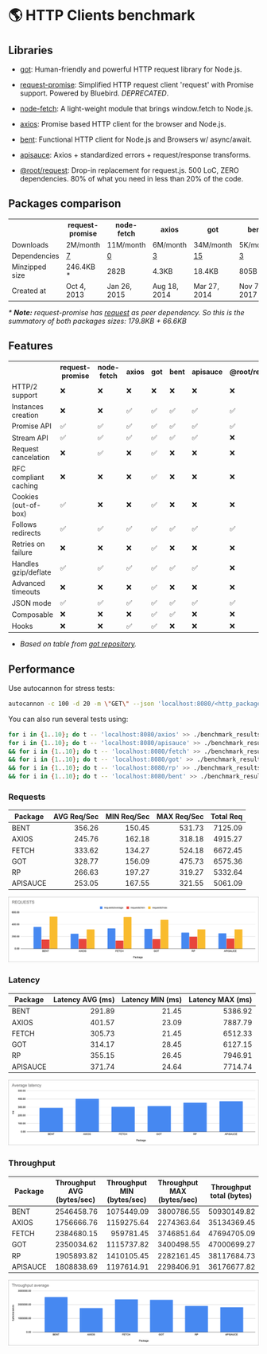 # 🌎 HTTP Clients benchmark


## Libraries

- [got](https://github.com/sindresorhus/got): Human-friendly and powerful HTTP request library for Node.js.

- [request-promise](https://github.com/request/request-promise): Simplified HTTP request client 'request' with Promise support. Powered by Bluebird. _DEPRECATED_.

- [node-fetch](https://github.com/bitinn/node-fetch): A light-weight module that brings window.fetch to Node.js.

- [axios](https://github.com/axios/axios): Promise based HTTP client for the browser and Node.js.

- [bent](https://github.com/mikeal/bent): Functional HTTP client for Node.js and Browsers w/ async/await.

- [apisauce](https://github.com/infinitered/apisauce): Axios + standardized errors + request/response transforms.

- [@root/request](https://git.rootprojects.org/root/request.js.git): Drop-in replacement for request.js. 500 LoC, ZERO dependencies. 80% of what you need in less than 20% of the code.

## Packages comparison

<table>
  <tr>
    <th></th>
    <th>request-promise</th>
    <th>node-fetch</th>
    <th>axios</th>
    <th>got</th>
    <th>bent</th>
    <th>apisauce</th>
  </tr>
  <tr>
    <td>Downloads</td>
    <td>2M/month</td>
    <td>11M/month</td>
    <td>6M/month</td>
    <td>34M/month</td>
    <td>5K/month</td>
    <td>54K/month</td>
  </tr>
  <tr>
    <td>Dependencies</td>
    <td><a href="https://npm.anvaka.com/#/view/2d/request-promise">7</a></td>
    <td><a href="https://npm.anvaka.com/#/view/2d/node-fetch">0</a></td>
    <td><a href="https://npm.anvaka.com/#/view/2d/axios">3</a></td>
    <td><a href="https://npm.anvaka.com/#/view/2d/got">15</a></td>
    <td><a href="https://npm.anvaka.com/#/view/2d/bent">3</a></td>
    <td><a href="https://npm.anvaka.com/#/view/2d/apisauce">2</a></td>
  </tr>
  <tr>
    <td>Minzipped size</td>
    <td>246.4KB *</td>
    <td>282B</td>
    <td>4.3KB</td>
    <td>18.4KB</td>
    <td>805B</td>
    <td>9.5KB</td>
  </tr>
  <tr>
    <td>Created at</td>
    <td>Oct 4, 2013</td>
    <td>Jan 26, 2015</td>
    <td>Aug 18, 2014</td>
    <td>Mar 27, 2014</td>
    <td>Nov 7, 2017</td>
    <td>Apr 9, 2016</td>
  </tr>
</table>

_* **Note:** request-promise has [request](https://github.com/request/request) as peer dependency. So this is the summatory of both packages sizes: 179.8KB + 66.6KB_


## Features

<table>
  <tr>
    <th></th>
    <th>request-promise</th>
    <th>node-fetch</th>
    <th>axios</th>
    <th>got</th>
    <th>bent</th>
    <th>apisauce</th>
    <th>@root/request</th>
  </tr>
  <tr>
    <td>HTTP/2 support</td>
    <td>❌</td>
    <td>❌</td>
    <td>❌</td>
    <td>❌</td>
    <td>❌</td>
    <td>❌</td>
    <td>❌</td>
  </tr>
  <tr>
    <td>Instances creation</td>
    <td>❌</td>
    <td>❌</td>
    <td>✅</td>
    <td>✅</td>
    <td>✅</td>
    <td>✅</td>
    <td>✅</td>
  </tr>
  <tr>
    <td>Promise API</td>
    <td>✅</td>
    <td>✅</td>
    <td>✅</td>
    <td>✅</td>
    <td>✅</td>
    <td>✅</td>
    <td>✅</td>
  </tr>
  <tr>
    <td>Stream API</td>
    <td>✅</td>
    <td>✅</td>
    <td>✅</td>
    <td>✅</td>
    <td>✅</td>
    <td>✅</td>
    <td>❌</td>
  </tr>
  <tr>
    <td>Request cancelation</td>
    <td>❌</td>
    <td>✅</td>
    <td>❌</td>
    <td>✅</td>
    <td>❌</td>
    <td>❌</td>
    <td>❌</td>
  </tr>
  <tr>
    <td>RFC compliant caching</td>
    <td>❌</td>
    <td>❌</td>
    <td>❌</td>
    <td>✅</td>
    <td>❌</td>
    <td>❌</td>
    <td>❌</td>
  </tr>
  <tr>
    <td>Cookies (out-of-box)</td>
    <td>✅</td>
    <td>❌</td>
    <td>❌</td>
    <td>✅</td>
    <td>❌</td>
    <td>❌</td>
    <td>❌</td>
  </tr>
  <tr>
    <td>Follows redirects</td>
    <td>✅</td>
    <td>✅</td>
    <td>✅</td>
    <td>✅</td>
    <td>✅</td>
    <td>✅</td>
    <td>✅</td>
  </tr>
  <tr>
    <td>Retries on failure</td>
    <td>❌</td>
    <td>❌</td>
    <td>❌</td>
    <td>✅</td>
    <td>❌</td>
    <td>❌</td>
    <td>❌</td>
  </tr>
  <tr>
    <td>Handles gzip/deflate</td>
    <td>✅</td>
    <td>✅</td>
    <td>✅</td>
    <td>✅</td>
    <td>✅</td>
    <td>✅</td>
    <td>❌</td>
  </tr>
  <tr>
    <td>Advanced timeouts</td>
    <td>❌</td>
    <td>❌</td>
    <td>❌</td>
    <td>✅</td>
    <td>❌</td>
    <td>❌</td>
    <td>❌</td>
  </tr>
  <tr>
    <td>JSON mode</td>
    <td>✅</td>
    <td>✅</td>
    <td>✅</td>
    <td>✅</td>
    <td>✅</td>
    <td>✅</td>
    <td>✅</td>
  </tr>
  <tr>
    <td>Composable</td>
    <td>❌</td>
    <td>❌</td>
    <td>❌</td>
    <td>✅</td>
    <td>✅</td>
    <td>❌</td>
    <td>❌</td>
  </tr>
  <tr>
    <td>Hooks</td>
    <td>❌</td>
    <td>❌</td>
    <td>✅</td>
    <td>✅</td>
    <td>❌</td>
    <td>❌</td>
    <td>❌</td>
  </tr>
</table>

* _Based on table from [got repository](https://github.com/sindresorhus/got#comparison)._


## Performance

Use autocannon for stress tests:

```bash
autocannon -c 100 -d 20 -m \"GET\" --json 'localhost:8080/<http_package_name>'
```

You can also run several tests using:

```bash
for i in {1..10}; do t -- 'localhost:8080/axios' >> ./benchmark_results/axios.json; sleep 5; done \
for i in {1..10}; do t -- 'localhost:8080/apisauce' >> ./benchmark_results/apisauce.json; sleep 5; done \
&& for i in {1..10}; do t -- 'localhost:8080/fetch' >> ./benchmark_results/fetch.json; sleep 5; done \
&& for i in {1..10}; do t -- 'localhost:8080/got' >> ./benchmark_results/got.json; sleep 5; done \
&& for i in {1..10}; do t -- 'localhost:8080/rp' >> ./benchmark_results/rp.json; sleep 5; done \
&& for i in {1..10}; do t -- 'localhost:8080/bent' >> ./benchmark_results/bent.json; sleep 5; done
```

### Requests

<table class="table table-bordered table-hover table-condensed">
<thead><tr><th title="Field #1">Package</th>
<th title="Field #2">AVG Req/Sec</th>
<th title="Field #3">MIN Req/Sec</th>
<th title="Field #4">MAX Req/Sec</th>
<th title="Field #5">Total Req</th>
</tr></thead>
<tbody><tr>
<td>BENT</td>
<td align="right">356.26</td>
<td align="right">150.45</td>
<td align="right">531.73</td>
<td align="right">7125.09</td>
</tr>
<tr>
<td>AXIOS</td>
<td align="right">245.76</td>
<td align="right">162.18</td>
<td align="right">318.18</td>
<td align="right">4915.27</td>
</tr>
<tr>
<td>FETCH</td>
<td align="right">333.62</td>
<td align="right">134.27</td>
<td align="right">524.18</td>
<td align="right">6672.45</td>
</tr>
<tr>
<td>GOT</td>
<td align="right">328.77</td>
<td align="right">156.09</td>
<td align="right">475.73</td>
<td align="right">6575.36</td>
</tr>
<tr>
<td>RP</td>
<td align="right">266.63</td>
<td align="right">197.27</td>
<td align="right">319.27</td>
<td align="right">5332.64</td>
</tr>
<tr>
<td>APISAUCE</td>
<td align="right">253.05</td>
<td align="right">167.55</td>
<td align="right">321.55</td>
<td align="right">5061.09</td>
</tr>
</tbody></table>

<img src="./assets/requests.png">

### Latency

<table class="table table-bordered table-hover table-condensed">
<thead><tr><th title="Field #1">Package</th>
<th title="Field #7">Latency AVG (ms)</th>
<th title="Field #8">Latency MIN (ms)</th>
<th title="Field #9">Latency MAX (ms)</th>
</tr></thead>
<tbody><tr>
<td>BENT</td>
<td align="right">291.89</td>
<td align="right">21.45</td>
<td align="right">5386.92</td>
</tr>
<tr>
<td>AXIOS</td>
<td align="right">401.57</td>
<td align="right">23.09</td>
<td align="right">7887.79</td>
</tr>
<tr>
<td>FETCH</td>
<td align="right">305.73</td>
<td align="right">21.45</td>
<td align="right">6512.33</td>
</tr>
<tr>
<td>GOT</td>
<td align="right">314.17</td>
<td align="right">28.45</td>
<td align="right">6127.15</td>
</tr>
<tr>
<td>RP</td>
<td align="right">355.15</td>
<td align="right">26.45</td>
<td align="right">7946.91</td>
</tr>
<tr>
<td>APISAUCE</td>
<td align="right">371.74</td>
<td align="right">24.64</td>
<td align="right">7714.74</td>
</tr>
</tbody></table>

<img src="./assets/latency.png">

### Throughput

<table class="table table-bordered table-hover table-condensed">
<thead><tr><th title="Field #1">Package</th>
<th title="Field #10">Throughput AVG (bytes/sec)</th>
<th title="Field #11">Throughput MIN (bytes/sec)</th>
<th title="Field #12">Throughput MAX (bytes/sec)</th>
<th title="Field #13">Throughput total (bytes)</th>
</tr></thead>
<tbody><tr>
<td>BENT</td>
<td align="right">2546458.76</td>
<td align="right">1075449.09</td>
<td align="right">3800786.55</td>
<td align="right">50930149.82</td>
</tr>
<tr>
<td>AXIOS</td>
<td align="right">1756666.76</td>
<td align="right">1159275.64</td>
<td align="right">2274363.64</td>
<td align="right">35134369.45</td>
</tr>
<tr>
<td>FETCH</td>
<td align="right">2384680.15</td>
<td align="right">959781.45</td>
<td align="right">3746851.64</td>
<td align="right">47694705.09</td>
</tr>
<tr>
<td>GOT</td>
<td align="right">2350034.62</td>
<td align="right">1115737.82</td>
<td align="right">3400498.55</td>
<td align="right">47000699.27</td>
</tr>
<tr>
<td>RP</td>
<td align="right">1905893.82</td>
<td align="right">1410105.45</td>
<td align="right">2282161.45</td>
<td align="right">38117684.73</td>
</tr>
<tr>
<td>APISAUCE</td>
<td align="right">1808838.69</td>
<td align="right">1197614.91</td>
<td align="right">2298406.91</td>
<td align="right">36176677.82</td>
</tr>
</tbody></table>

<img src="./assets/throughput.png">
